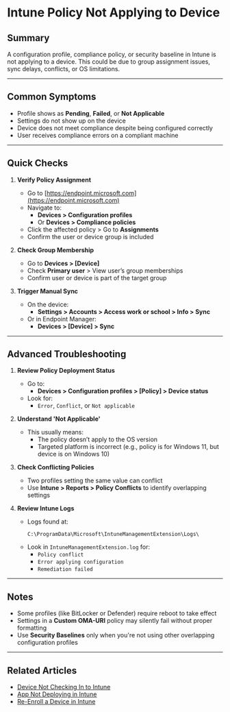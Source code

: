 # Intune Policy Not Applying to Device

## Summary
A configuration profile, compliance policy, or security baseline in Intune is not applying to a device. This could be due to group assignment issues, sync delays, conflicts, or OS limitations.

---

## Common Symptoms
- Profile shows as **Pending**, **Failed**, or **Not Applicable**
- Settings do not show up on the device
- Device does not meet compliance despite being configured correctly
- User receives compliance errors on a compliant machine

---

## Quick Checks

1. **Verify Policy Assignment**
   - Go to [https://endpoint.microsoft.com](https://endpoint.microsoft.com)
   - Navigate to:
     - **Devices > Configuration profiles**
     - Or **Devices > Compliance policies**
   - Click the affected policy > Go to **Assignments**
   - Confirm the user or device group is included

2. **Check Group Membership**
   - Go to **Devices > [Device]**
   - Check **Primary user** > View user’s group memberships
   - Confirm user or device is part of the target group

3. **Trigger Manual Sync**
   - On the device:
     - **Settings > Accounts > Access work or school > Info > Sync**
   - Or in Endpoint Manager:
     - **Devices > [Device] > Sync**

---

## Advanced Troubleshooting

1. **Review Policy Deployment Status**
   - Go to:
     - **Devices > Configuration profiles > [Policy] > Device status**
   - Look for:
     - `Error`, `Conflict`, or `Not applicable`

2. **Understand 'Not Applicable'**
   - This usually means:
     - The policy doesn’t apply to the OS version
     - Targeted platform is incorrect (e.g., policy is for Windows 11, but device is on Windows 10)

3. **Check Conflicting Policies**
   - Two profiles setting the same value can conflict
   - Use **Intune > Reports > Policy Conflicts** to identify overlapping settings

4. **Review Intune Logs**
   - Logs found at:
     ```
     C:\ProgramData\Microsoft\IntuneManagementExtension\Logs\
     ```
   - Look in `IntuneManagementExtension.log` for:
     - `Policy conflict`
     - `Error applying configuration`
     - `Remediation failed`

---

## Notes

- Some profiles (like BitLocker or Defender) require reboot to take effect
- Settings in a **Custom OMA-URI** policy may silently fail without proper formatting
- Use **Security Baselines** only when you're not using other overlapping configuration profiles

---

## Related Articles

- [Device Not Checking In to Intune](./device-not-checking-in.md)
- [App Not Deploying in Intune](./app-not-deploying.md)
- [Re-Enroll a Device in Intune](./reenroll-device.md)
